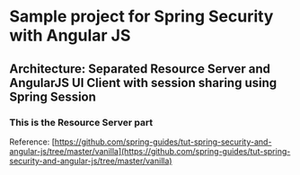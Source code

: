 # Sample project for Spring Security with Angular JS

## Architecture: Separated Resource Server and AngularJS UI Client with session sharing using Spring Session 

### This is the Resource Server part

Reference: [https://github.com/spring-guides/tut-spring-security-and-angular-js/tree/master/vanilla](https://github.com/spring-guides/tut-spring-security-and-angular-js/tree/master/vanilla)
